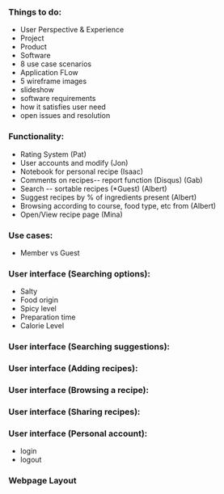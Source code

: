 ### Things to do: ###

* User Perspective & Experience
* Project
* Product
* Software
* 8 use case scenarios
* Application FLow
* 5 wireframe images
* slideshow
* software requirements
* how it satisfies user need
* open issues and resolution


### Functionality: ###
* Rating System (Pat)
* User accounts and modify (Jon)
* Notebook for personal recipe (Isaac)
* Comments on recipes-- report function (Disqus) (Gab)
* Search -- sortable recipes (*Guest) (Albert)
* Suggest recipes by % of ingredients present (Albert)
* Browsing according to course, food type, etc from  (Albert)
* Open/View recipe page (Mina)

### Use cases: ###
* Member vs Guest

### User interface (Searching options): ###
* Salty
* Food origin
* Spicy level
* Preparation time
* Calorie Level

### User interface (Searching suggestions): ###

### User interface (Adding recipes): ###

### User interface (Browsing a recipe): ###

### User interface (Sharing recipes): ###

### User interface (Personal account): ###
* login
* logout

### Webpage Layout ###